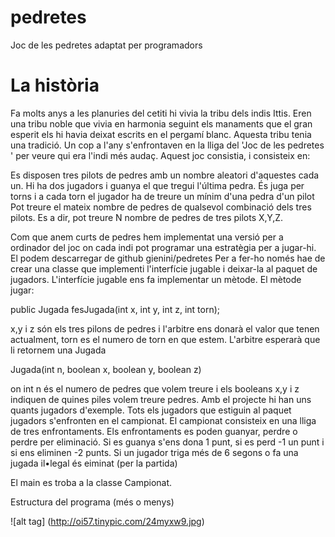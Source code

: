 pedretes
========

Joc de les pedretes adaptat per programadors

La història
===========

Fa molts anys a les planuries del cetiti hi vivia la tribu dels indis Ittis. Eren una tribu noble que vivia en harmonia seguint els manaments que el gran esperit els hi havia deixat escrits en  el pergamí blanc. 
Aquesta tribu tenia una tradició. Un cop a l'any s'enfrontaven en la lliga del 'Joc de les pedretes ' per  veure qui era l'indi més audaç. Aquest joc consistia, i consisteix en:

Es disposen tres pilots de pedres amb un nombre  aleatori d'aquestes cada un. Hi ha dos jugadors i guanya el que tregui l'última pedra. És juga per torns i a cada torn el jugador ha de treure un mínim d'una pedra d'un pilot Pot treure el mateix nombre de pedres de qualsevol combinació dels tres pilots. Es a dir, pot treure N nombre de pedres de tres pilots X,Y,Z.

Com que anem curts de pedres hem implementat una versió per a ordinador del joc on cada indi pot programar una estratègia per a jugar-hi. El podem descarregar de github
gienini/pedretes
Per a fer-ho només hae de crear una classe que implementi l'interfície jugable i deixar-la  al paquet de jugadors.  L'interfície jugable ens fa implementar un mètode. El mètode jugar:

public Jugada fesJugada(int x, int y, int z, int torn);

x,y i z són els tres pilons de pedres i l'arbitre ens donarà el valor que tenen actualment, torn es el numero de torn en que estem. L'arbitre esperarà que li retornem una Jugada

Jugada(int n, boolean x, boolean y, boolean z)

on int n és el numero de pedres que volem treure i els booleans x,y i z indiquen de quines piles volem treure pedres. Amb el projecte hi han uns quants jugadors d'exemple.
Tots els jugadors que estiguin al paquet jugadors s'enfronten en el campionat. El campionat consisteix en una lliga de tres enfrontaments. Els enfrontaments es poden guanyar, perdre o perdre per eliminació. Si es guanya s'ens dona 1 punt, si es perd -1 un punt i si ens eliminen -2 punts. Si un jugador triga més de 6 segons o fa una jugada il•legal és eiminat (per la partida)

El main es troba a la classe Campionat.

Estructura del programa (més o menys)

![alt tag] (http://oi57.tinypic.com/24myxw9.jpg)
